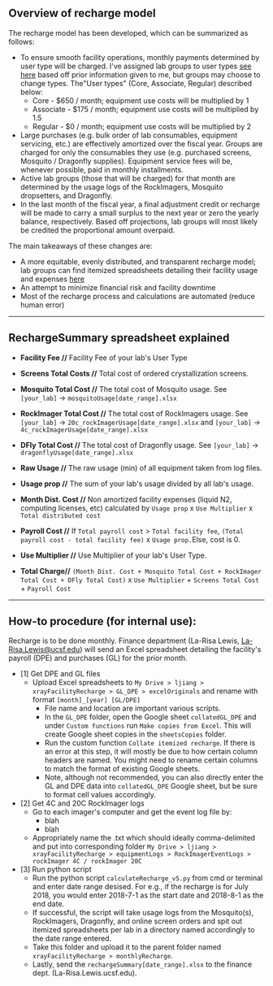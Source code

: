 ## Overview of recharge model

The recharge model has been developed, which can be summarized as follows:
* To ensure smooth facility operations, monthly payments determined by user type will be charged. I've assigned lab groups to user types [see here](https://docs.google.com/spreadsheets/d/1Yom-H6j04TJ5_W1Ic2dlqKsVWrHQbdInQyq_Q7ZVnZA/edit?usp=sharing) based off prior information given to me, but groups may choose to change types. The"User types" (Core, Associate, Regular) described below:
  * Core - $650 / month; equipment use costs will be multiplied by 1
  * Associate - $175 / month; equipment use costs will be multiplied by 1.5
  * Regular - $0 / month; equipment use costs will be multiplied by 2
* Large purchases (e.g. bulk order of lab consumables, equipment servicing, etc.) are effectively amortized over the fiscal year. Groups are charged for only the consumables they use (e.g. purchased screens, Mosquito / Dragonfly supplies). Equipment service fees will be, whenever possible, paid in monthly installments. 
* Active lab groups (those that will be charged) for that month are determined by the usage logs of the RockImagers, Mosquito dropsetters, and Dragonfly.
* In the last month of the fiscal year, a final adjustment credit or recharge will be made to carry a small surplus to the next year or zero the yearly balance, respectively. Based off projections, lab groups will most likely be credited the proportional amount overpaid.  

The main takeaways of these changes are:
* A more equitable, evenly distributed, and transparent recharge model; lab groups can find itemized spreadsheets detailing their facility usage and expenses [here](https://drive.google.com/drive/folders/1DvilgbyLRI9At3wwR9F2D4Dufn77VOU6?usp=sharing)
* An attempt to minimize financial risk and facility downtime
* Most of the recharge process and calculations are automated (reduce human error)

---

## RechargeSummary spreadsheet explained

* **Facility Fee //** Facility Fee of your lab's  User Type 

* **Screens Total Costs //** Total cost of ordered crystallization screens. 

* **Mosquito Total Cost //** The total cost of Mosquito usage. See `[your_lab]` -> `mosquitoUsage[date_range].xlsx`

* **RockImager Total Cost //** The total cost of RockImagers usage. See `[your_lab]` -> `20c_rockImagerUsage[date_range].xlsx` and `[your_lab]` -> `4c_rockImagerUsage[date_range].xlsx`

* **DFly Total Cost //** The total cost of Dragonfly usage. See `[your_lab]` -> `dragonflyUsage[date_range].xlsx`

* **Raw Usage //** The raw usage (min) of all equipment taken from log files. 

* **Usage prop //** The sum of your lab's usage divided by all lab's usage.

* **Month Dist. Cost //** Non amortized facility expenses (liquid N2, computing licenses, etc) calculated by `Usage prop` x `Use Multiplier` x `Total distributed cost`

* **Payroll Cost //** If `Total payroll cost` > `Total facility fee`, `(Total payroll cost - total facility fee)` x `Usage prop.`Else, cost is 0.

* **Use Multiplier //** Use Multiplier of your lab's User Type.

* **Total Charge//** `(Month Dist. Cost + Mosquito Total Cost + RockImager Total Cost + DFly Total Cost)` x `Use Multiplier` + `Screens Total Cost` + `Payroll Cost`

---

## How-to procedure (for internal use):
Recharge is to be done monthly. Finance department (La-Risa Lewis, La-Risa.Lewis@ucsf.edu) will send an Excel spreadsheet detailing the facility's payroll (DPE) and purchases (GL) for the prior month. 
* [1] Get DPE and GL files
  * Upload Excel spreadsheets to `My Drive > ljiang > xrayFacilityRecharge > GL_DPE > excelOriginals` and rename with format `[month]_[year] [GL/DPE]`
    * File name and location are important various scripts. 
    * In the `GL_DPE` folder, open the Google sheet `collatedGL_DPE` and under `Custom functions` run `Make copies from Excel`. This will create Google sheet copies in the  `sheetsCopies` folder.
    * Run the custom function `Collate itemized recharge`. If there is an error at this step, it will mostly be due to how certain column headers are named. You might need to rename certain columns to match the format of existing Google sheets.
    * Note, although not recommended, you can also directly enter the GL and DPE data into `collatedGL_DPE` Google sheet, but be sure to format cell values accordingly.
* [2] Get 4C and 20C RockImager logs
  * Go to each imager's computer and get the event log file by:
    * blah
    * blah
   * Appropriately name the .txt which should ideally comma-delimited and put into corresponding folder `My Drive > ljiang > xrayFacilityRecharge > equipmentLogs > RockImagerEventLogs > rockImager 4C / rockImager 20C`
* [3] Run python script
  * Run the python script `calculateRecharge_v5.py` from cmd or terminal and enter date range desised. For e.g., if the recharge is for July 2018, you would enter 2018-7-1 as the start date and 2018-8-1 as the end date.
  * If successful, the script will take usage logs from the Mosquito(s), RockImagers, Dragonfly, and online screen orders and spit out itemized spreadsheets per lab in a directory named accordingly to the date range entered.
  * Take this folder and upload it to the parent folder named `xrayFacilityRecharge > monthlyRecharge`.
  * Lastly, send the `rechargeSummary[date_range].xlsx` to the finance dept. (La-Risa.Lewis.ucsf.edu). 
